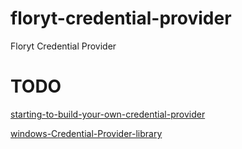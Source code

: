 # floryt-credential-provider
Floryt Credential Provider

# TODO
[starting-to-build-your-own-credential-provider](https://blogs.msmvps.com/alunj/2011/02/21/starting-to-build-your-own-credential-provider/)

[windows-Credential-Provider-library](https://github.com/DavidWeiss2/windows-Credential-Provider-library)
